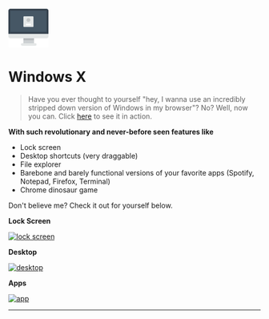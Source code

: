 <a href="http://windows-x.com"><img src="src/assets/imac.png" width=80 title="Windows X" alt="Windows X"></a>
# Windows X

> Have you ever thought to yourself "hey, I wanna use an incredibly stripped down version of Windows in my browser"? No? Well, now you can. Click <a href="http://windows-x.com">here</a> to see it in action. 

**With such revolutionary and never-before seen features like**
- Lock screen
- Desktop shortcuts (very draggable)
- File explorer
- Barebone and barely functional versions of your favorite apps (Spotify, Notepad, Firefox, Terminal)
- Chrome dinosaur game

Don't believe me? Check it out for yourself below.

**Lock Screen**

[![lock screen](src/assets/screen/lockscreen.gif)]()

**Desktop**

[![desktop](src/assets/screen/desktop.gif)]()

**Apps**

[![app](src/assets/screen/spotify.gif)]()

---